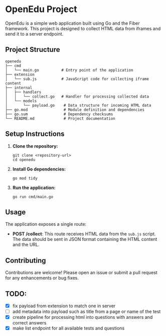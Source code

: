 # OpenEdu Project

OpenEdu is a simple web application built using Go and the Fiber framework. This project is designed to collect HTML data from iframes and send it to a server endpoint.

## Project Structure

```
openedu
├── cmd
│   └── main.go          # Entry point of the application
├── extension
│   └── sub.js           # JavaScript code for collecting iframe content
├── internal
│   ├── handlers
│   │   └── collect.go   # Handler for processing collected data
│   └── models
│       └── payload.go    # Data structure for incoming HTML data
├── go.mod                # Module definition and dependencies
├── go.sum                # Dependency checksums
└── README.md             # Project documentation
```

## Setup Instructions

1. **Clone the repository:**
   ```
   git clone <repository-url>
   cd openedu
   ```

2. **Install Go dependencies:**
   ```
   go mod tidy
   ```

3. **Run the application:**
   ```
   go run cmd/main.go
   ```

## Usage

The application exposes a single route:

- **POST /collect**: This route receives HTML data from the `sub.js` script. The data should be sent in JSON format containing the HTML content and the URL.

## Contributing

Contributions are welcome! Please open an issue or submit a pull request for any enhancements or bug fixes.


## TODO:
- [x] fix payload from extension to match one in server
- [ ] add metadata into payload such as title from a page or name of the test
- [x] create pipeline for processing html into questions with answers and correct answers
- [x] make list endpoint for all available tests and questions